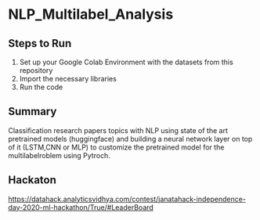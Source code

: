 # NLP_Multilabel_Analysis

## Steps to Run
1. Set up your Google Colab Environment with the datasets from this repository
2. Import the necessary libraries 
3. Run the code

## Summary
Classification research papers topics with NLP using state of the art pretrained models (huggingface)
and building a neural network layer on top of it (LSTM,CNN or MLP) to customize the pretrained model for the multilabelroblem using Pytroch.

## Hackaton
https://datahack.analyticsvidhya.com/contest/janatahack-independence-day-2020-ml-hackathon/True/#LeaderBoard

